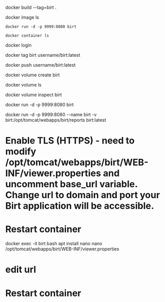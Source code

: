 docker build --tag=birt .

docker image ls

    docker run -d -p 9999:8080 birt

    docker container ls

docker login

docker tag birt username/birt:latest

docker push username/birt:latest

docker volume create birt

docker volume ls

docker volume inspect birt

docker run -d -p 9999:8080 birt

docker run -d -p 9999:8080 --name birt -v birt:/opt/tomcat/webapps/birt/reports birt:latest

# Enable TLS (HTTPS) - need to modify /opt/tomcat/webapps/birt/WEB-INF/viewer.properties and uncomment base_url variable. Change url to domain and port your Birt application will be accessible.
# Restart container
docker exec -it birt bash
apt install nano
nano /opt/tomcat/webapps/birt/WEB-INF/viewer.properties

# edit url

# Restart container
